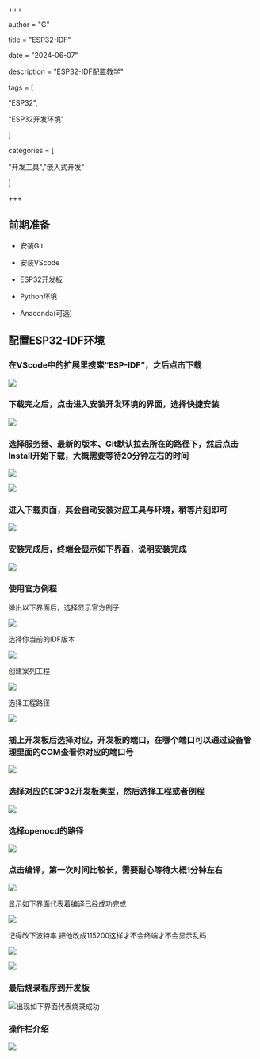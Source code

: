 +++

author = "G"

title = "ESP32-IDF"

date = "2024-06-07"

description = "ESP32-IDF配置教学"

tags = [

  "ESP32",

"ESP32开发环境"

]

categories = [

  "开发工具","嵌入式开发"

]

+++

## 前期准备

- 安装Git

- 安装VScode

- ESP32开发板

- Python环境

- Anaconda(可选)

## 配置ESP32-IDF环境

### 在VScode中的扩展里搜索“ESP-IDF”，之后点击下载

![](https://cdn.jsdelivr.net/gh/guzhenan/Picture/202406070030568.png)

### 下载完之后，点击进入安装开发环境的界面，选择快捷安装

![](https://cdn.jsdelivr.net/gh/guzhenan/Picture/202406070030553.png)

### 选择服务器、最新的版本、Git默认拉去所在的路径下，然后点击Install开始下载，大概需要等待20分钟左右的时间

![](https://cdn.jsdelivr.net/gh/guzhenan/Picture/202406070030570.png)

![](https://cdn.jsdelivr.net/gh/guzhenan/Picture/202406070030571.png)

### 进入下载页面，其会自动安装对应工具与环境，稍等片刻即可

![](https://cdn.jsdelivr.net/gh/guzhenan/Picture/202406070030569.png)

### 安装完成后，终端会显示如下界面，说明安装完成

![](https://cdn.jsdelivr.net/gh/guzhenan/Picture/202406070030567.png)

### 使用官方例程

弹出以下界面后，选择显示官方例子

![](https://cdn.jsdelivr.net/gh/guzhenan/Picture/202406070030566.png)

选择你当前的IDF版本

![](https://cdn.jsdelivr.net/gh/guzhenan/Picture/202406070030565.png)

创建案列工程

![](https://cdn.jsdelivr.net/gh/guzhenan/Picture/202406070030564.png)

选择工程路径

![](https://cdn.jsdelivr.net/gh/guzhenan/Picture/202406070030563.png)

### 插上开发板后选择对应，开发板的端口，在哪个端口可以通过设备管理里面的COM查看你对应的端口号

![](https://cdn.jsdelivr.net/gh/guzhenan/Picture/202406070030562.png)

### 选择对应的ESP32开发板类型，然后选择工程或者例程

![](https://cdn.jsdelivr.net/gh/guzhenan/Picture/202406070030561.png)

### 选择openocd的路径

![](https://cdn.jsdelivr.net/gh/guzhenan/Picture/202406070030559.png)

### 点击编译，第一次时间比较长，需要耐心等待大概1分钟左右

![](https://cdn.jsdelivr.net/gh/guzhenan/Picture/202406070030558.png)

显示如下界面代表着编译已经成功完成

![](https://cdn.jsdelivr.net/gh/guzhenan/Picture/202406070030557.png)

记得改下波特率 把他改成115200这样才不会终端才不会显示乱码

![](https://cdn.jsdelivr.net/gh/guzhenan/Picture/202406070030556.png)

![](https://cdn.jsdelivr.net/gh/guzhenan/Picture/202406070030555.png)

### 最后烧录程序到开发板

![出现如下界面代表烧录成功](https://cdn.jsdelivr.net/gh/guzhenan/Picture/202406072129202.png)

### 操作栏介绍

![](https://cdn.jsdelivr.net/gh/guzhenan/Picture/202406072125010.png)
